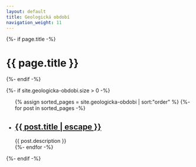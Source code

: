 ```yaml
---
layout: default
title: Geologická období
navigation_weight: 11
---
```


<div class="home">
  {%- if page.title -%}
    <h1 class="page-heading">{{ page.title }}</h1>
  {%- endif -%}

  {%- if site.geologicka-obdobi.size > 0 -%}
    <ul class="post-list">
      {% assign sorted_pages = site.geologicka-obdobi | sort:"order" %}
      {%- for post in sorted_pages -%}
      <li>
        <h2>
          <a class="post-link" href="{{ post.url | relative_url }}">
            {{ post.title | escape }}
          </a>
        </h2>
        {{ post.description }}
      </li>
      {%- endfor -%}
    </ul>

  {%- endif -%}

</div>